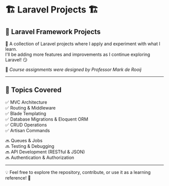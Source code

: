 # 🏗️ Laravel Projects 🏗️  

## 🎯 Laravel Framework Projects  

🚀 A collection of Laravel projects where I apply and experiment with what I learn.  
I'll be adding more features and improvements as I continue exploring Laravel! 😏 

📑 *Course assignments were designed by Professor Mark de Rooij*  

---
## 🔧 Topics Covered  
✅ MVC Architecture  
✅ Routing & Middleware  
✅ Blade Templating  
✅ Database Migrations & Eloquent ORM  
✅ CRUD Operations  
✅ Artisan Commands  

🔜 Queues & Jobs  
🔜 Testing & Debugging  
🔜 API Development (RESTful & JSON)  
🔜 Authentication & Authorization  

---  
💡 Feel free to explore the repository, contribute, or use it as a learning reference! 🚀  
